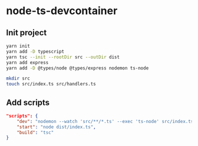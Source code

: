 # node-ts-devcontainer

## Init project

```bash
yarn init
yarn add -D typescript
yarn tsc --init --rootDir src --outDir dist
yarn add express
yarn add -D @types/node @types/express nodemon ts-node

mkdir src
touch src/index.ts src/handlers.ts
```

## Add scripts

```json
"scripts": {
    "dev": "nodemon --watch 'src/**/*.ts' --exec 'ts-node' src/index.ts",
    "start": "node dist/index.ts",
    "build": "tsc"
}
```
